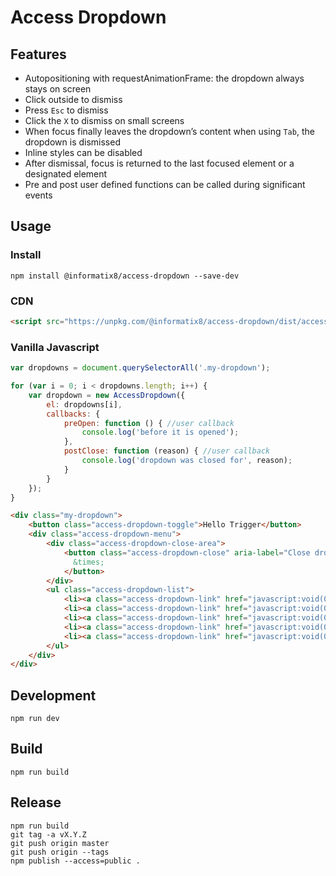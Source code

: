 # Access Dropdown

## Features
- Autopositioning with requestAnimationFrame: the dropdown always stays on screen
- Click outside to dismiss
- Press `Esc` to dismiss
- Click the `X` to dismiss on small screens
- When focus finally leaves the dropdown’s content when using `Tab`, the dropdown is dismissed
- Inline styles can be disabled
- After dismissal, focus is returned to the last focused element or a designated element
- Pre and post user defined functions can be called during significant events

## Usage

### Install

```shell
npm install @informatix8/access-dropdown --save-dev
```

### CDN

```html
<script src="https://unpkg.com/@informatix8/access-dropdown/dist/access-dropdown.all.umd.js"></script>
```

### Vanilla Javascript
```javascript
var dropdowns = document.querySelectorAll('.my-dropdown');

for (var i = 0; i < dropdowns.length; i++) {
    var dropdown = new AccessDropdown({
        el: dropdowns[i],
        callbacks: {
            preOpen: function () { //user callback
                console.log('before it is opened');
            },
            postClose: function (reason) { //user callback
                console.log('dropdown was closed for', reason);
            }
        }
    });
}
```

```html
<div class="my-dropdown">
    <button class="access-dropdown-toggle">Hello Trigger</button>
    <div class="access-dropdown-menu">
        <div class="access-dropdown-close-area">
            <button class="access-dropdown-close" aria-label="Close dropdown">
              &times;
            </button>
        </div>
        <ul class="access-dropdown-list">
            <li><a class="access-dropdown-link" href="javascript:void(0)">Donec nec nisi id turpis placerat facilisis.</a></li>
            <li><a class="access-dropdown-link" href="javascript:void(0)">In pulvinar scelerisque egestas. Mauris eget nisl ut dolor sodales ullamcorper.</a></li>
            <li><a class="access-dropdown-link" href="javascript:void(0)">Cras iaculis egestas rhoncus. Pellentesque sed metus id ligula suscipit sollicitudin at id velit.</a></li>
            <li><a class="access-dropdown-link" href="javascript:void(0)">Donec ultrices odio sit amet sodales porta.</a></li>
            <li><a class="access-dropdown-link" href="javascript:void(0)">Donec elit turpis, convallis eu mollis eget, feugiat in ipsum.</a></li>
        </ul>
    </div>
</div>
```

## Development

```shell
npm run dev
```

## Build

```shell
npm run build
```

## Release

```shell
npm run build
git tag -a vX.Y.Z
git push origin master
git push origin --tags
npm publish --access=public .
```
